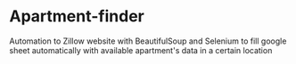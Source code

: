# Apartment-finder
Automation to Zillow website with BeautifulSoup and Selenium to fill google sheet automatically with available apartment's data in a certain location
